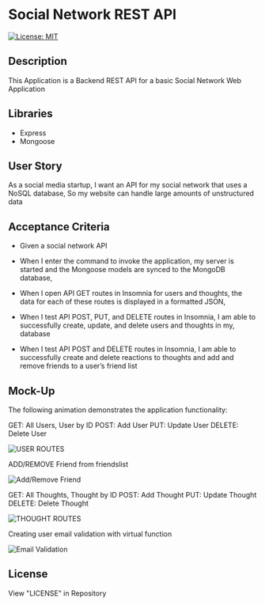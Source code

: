 # Social Network REST API

[![License: MIT](https://img.shields.io/badge/License-MIT-yellow.svg)](https://opensource.org/licenses/MIT)

## Description

This Application is a Backend REST API for a basic Social Network Web Application

## Libraries

- Express
- Mongoose

## User Story

As a social media startup, I want an API for my social network that uses a NoSQL database, So my website can handle large amounts of unstructured data

## Acceptance Criteria

- Given a social network API
- When I enter the command to invoke the application, my server is started and the Mongoose models are synced to the MongoDB database,

- When I open API GET routes in Insomnia for users and thoughts, the data for each of these routes is displayed in a formatted JSON,

- When I test API POST, PUT, and DELETE routes in Insomnia, I am able to successfully create, update, and delete users and thoughts in my, database

- When I test API POST and DELETE routes in Insomnia, I am able to successfully create and delete reactions to thoughts and add and remove friends to a user’s friend list

## Mock-Up

The following animation demonstrates the application functionality:

GET: All Users, User by ID
POST: Add User
PUT: Update User
DELETE: Delete User

![USER ROUTES](https://media.giphy.com/media/v1.Y2lkPTc5MGI3NjExangybGtydGplZXhkcHpjZWg3c3hzanJsNzRmOWtuOHQ4enhkZGNuMiZlcD12MV9pbnRlcm5hbF9naWZfYnlfaWQmY3Q9Zw/coEJAsNPrLuWuJuSco/giphy.gif)

ADD/REMOVE Friend from friendslist



![Add/Remove Friend](https://media.giphy.com/media/Aq9lMB0cg4ok9j8Bhg/giphy.gif)

GET: All Thoughts, Thought by ID
POST: Add Thought
PUT: Update Thought
DELETE: Delete Thought

![THOUGHT ROUTES ](https://media.giphy.com/media/v1.Y2lkPTc5MGI3NjExMmY5ajZjYXp6eGZnMjRxY2xuaTRqZ2U2NW0wbjV1MWV3OXQ4aGEwMiZlcD12MV9pbnRlcm5hbF9naWZfYnlfaWQmY3Q9Zw/WAUkItS4SnxdfbZQgb/giphy.gif)

Creating user email validation with virtual function


![Email Validation](https://media.giphy.com/media/v1.Y2lkPTc5MGI3NjExNmIzM3d4dGs4bjk5cWhmbjk5d21qMnZqNGRwaGhhd2JnbmxwOThtbCZlcD12MV9pbnRlcm5hbF9naWZfYnlfaWQmY3Q9Zw/Aq9lMB0cg4ok9j8Bhg/giphy.gif)

## License

View "LICENSE" in Repository
